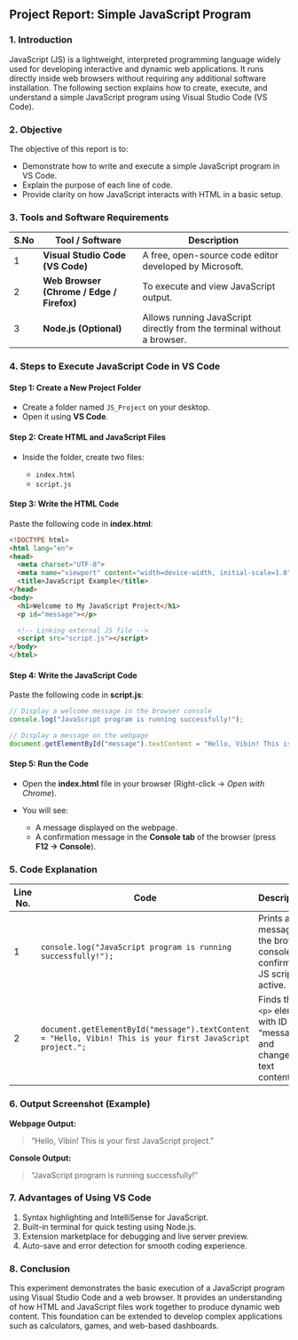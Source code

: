 ## **Project Report: Simple JavaScript Program**

### **1. Introduction**

JavaScript (JS) is a lightweight, interpreted programming language widely used for developing interactive and dynamic web applications. It runs directly inside web browsers without requiring any additional software installation. The following section explains how to create, execute, and understand a simple JavaScript program using Visual Studio Code (VS Code).



### **2. Objective**

The objective of this report is to:

* Demonstrate how to write and execute a simple JavaScript program in VS Code.
* Explain the purpose of each line of code.
* Provide clarity on how JavaScript interacts with HTML in a basic setup.



### **3. Tools and Software Requirements**

| **S.No** | **Tool / Software**                       | **Description**                                                         |
| -------- | ----------------------------------------- | ----------------------------------------------------------------------- |
| 1        | **Visual Studio Code (VS Code)**          | A free, open-source code editor developed by Microsoft.                 |
| 2        | **Web Browser (Chrome / Edge / Firefox)** | To execute and view JavaScript output.                                  |
| 3        | **Node.js (Optional)**                    | Allows running JavaScript directly from the terminal without a browser. |



### **4. Steps to Execute JavaScript Code in VS Code**

#### **Step 1: Create a New Project Folder**

* Create a folder named `JS_Project` on your desktop.
* Open it using **VS Code**.

#### **Step 2: Create HTML and JavaScript Files**

* Inside the folder, create two files:

  * `index.html`
  * `script.js`

#### **Step 3: Write the HTML Code**

Paste the following code in **index.html**:

```html
<!DOCTYPE html>
<html lang="en">
<head>
  <meta charset="UTF-8">
  <meta name="viewport" content="width=device-width, initial-scale=1.0">
  <title>JavaScript Example</title>
</head>
<body>
  <h1>Welcome to My JavaScript Project</h1>
  <p id="message"></p>

  <!-- Linking external JS file -->
  <script src="script.js"></script>
</body>
</html>
```

#### **Step 4: Write the JavaScript Code**

Paste the following code in **script.js**:

```javascript
// Display a welcome message in the browser console
console.log("JavaScript program is running successfully!");

// Display a message on the webpage
document.getElementById("message").textContent = "Hello, Vibin! This is your first JavaScript project.";
```

#### **Step 5: Run the Code**

* Open the **index.html** file in your browser (Right-click → *Open with Chrome*).
* You will see:

  * A message displayed on the webpage.
  * A confirmation message in the **Console tab** of the browser (press **F12 → Console**).



### **5. Code Explanation**

| **Line No.** | **Code**                                                                                                   | **Description**                                                             |
| ------------ | ---------------------------------------------------------------------------------------------------------- | --------------------------------------------------------------------------- |
| 1            | `console.log("JavaScript program is running successfully!");`                                              | Prints a message to the browser console to confirm the JS script is active. |
| 2            | `document.getElementById("message").textContent = "Hello, Vibin! This is your first JavaScript project.";` | Finds the `<p>` element with ID “message” and changes its text content.     |



### **6. Output Screenshot (Example)**

**Webpage Output:**

> “Hello, Vibin! This is your first JavaScript project.”

**Console Output:**

> “JavaScript program is running successfully!”



### **7. Advantages of Using VS Code**

1. Syntax highlighting and IntelliSense for JavaScript.
2. Built-in terminal for quick testing using Node.js.
3. Extension marketplace for debugging and live server preview.
4. Auto-save and error detection for smooth coding experience.



### **8. Conclusion**

This experiment demonstrates the basic execution of a JavaScript program using Visual Studio Code and a web browser. It provides an understanding of how HTML and JavaScript files work together to produce dynamic web content. This foundation can be extended to develop complex applications such as calculators, games, and web-based dashboards.

